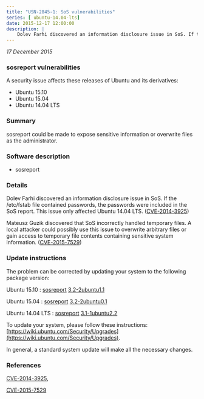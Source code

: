 ```yaml
---
title: "USN-2845-1: SoS vulnerabilities"
series: [ ubuntu-14.04-lts]
date: 2015-12-17 12:00:00
description: |
    Dolev Farhi discovered an information disclosure issue in SoS. If the /etc/fstab file contained passwords, the passwords were included in the SoS report. This issue only affected Ubuntu 14.04 LTS. ([CVE-2014-3925](http://people.ubuntu.com/~ubuntu-security/cve/CVE-2014-3925))
--- 
```

 
 

*17 December 2015*

### sosreport vulnerabilities

A security issue affects these releases of Ubuntu and its derivatives:

* Ubuntu 15.10
* Ubuntu 15.04
* Ubuntu 14.04 LTS

### Summary

sosreport could be made to expose sensitive information or overwrite files as the administrator.

### Software description

* sosreport 

### Details

Dolev Farhi discovered an information disclosure issue in SoS. If the /etc/fstab file contained passwords, the passwords were included in the SoS report. This issue only affected Ubuntu 14.04 LTS. ([CVE-2014-3925](http://people.ubuntu.com/~ubuntu-security/cve/CVE-2014-3925))

Mateusz Guzik discovered that SoS incorrectly handled temporary files. A local attacker could possibly use this issue to overwrite arbitrary files or gain access to temporary file contents containing sensitive system information. ([CVE-2015-7529](http://people.ubuntu.com/~ubuntu-security/cve/CVE-2015-7529)) 

### Update instructions

The problem can be corrected by updating your system to the following package version:

Ubuntu 15.10
 : [sosreport](https://launchpad.net/ubuntu/+source/sosreport) <span> [3.2-2ubuntu1.1](https://launchpad.net/ubuntu/+source/sosreport/3.2-2ubuntu1.1) </span> 

Ubuntu 15.04
 : [sosreport](https://launchpad.net/ubuntu/+source/sosreport) <span> [3.2-2ubuntu0.1](https://launchpad.net/ubuntu/+source/sosreport/3.2-2ubuntu0.1) </span> 

Ubuntu 14.04 LTS
 : [sosreport](https://launchpad.net/ubuntu/+source/sosreport) <span> [3.1-1ubuntu2.2](https://launchpad.net/ubuntu/+source/sosreport/3.1-1ubuntu2.2) </span> 

To update your system, please follow these instructions: [https://wiki.ubuntu.com/Security/Upgrades](https://wiki.ubuntu.com/Security/Upgrades).

In general, a standard system update will make all the necessary changes. 

### References

 
 [CVE-2014-3925](http://people.ubuntu.com/~ubuntu-security/cve/CVE-2014-3925), 

 [CVE-2015-7529](http://people.ubuntu.com/~ubuntu-security/cve/CVE-2015-7529)
 

